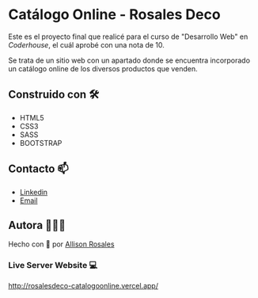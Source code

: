 # Catálogo Online - Rosales Deco

Este es el proyecto final que realicé para el curso de "Desarrollo Web" en _Coderhouse_, el cuál aprobé con una nota de 10.

Se trata de un sitio web con un apartado donde se encuentra incorporado un catálogo online de los diversos productos que venden. 

## Construido con 🛠️

* HTML5
* CSS3
* SASS
* BOOTSTRAP

## Contacto 📫

* [Linkedin](https://www.linkedin.com/in/allisonrosales/)
* [Email](mailto:allisonrosales.dev@gmail.com)

## Autora 🙍🏽‍♀️

Hecho con 💖 por [Allison Rosales](https://github.com/allisonrosales)

### Live Server Website 💻

http://rosalesdeco-catalogoonline.vercel.app/